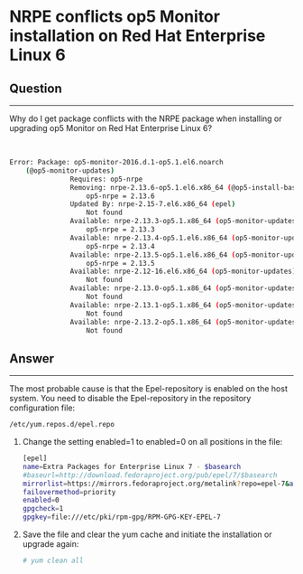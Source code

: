 # NRPE conflicts op5 Monitor installation on Red Hat Enterprise Linux 6

## Question

* * * * *

Why do I get package conflicts with the NRPE package when installing or upgrading op5 Monitor on Red Hat Enterprise Linux 6?

 

``` {.bash data-syntaxhighlighter-params="brush: bash; gutter: false; theme: Confluence" data-theme="Confluence" style="brush: bash; gutter: false; theme: Confluence"}
Error: Package: op5-monitor-2016.d.1-op5.1.el6.noarch
    (@op5-monitor-updates)
               Requires: op5-nrpe
               Removing: nrpe-2.13.6-op5.1.el6.x86_64 (@op5-install-base)
                   op5-nrpe = 2.13.6
               Updated By: nrpe-2.15-7.el6.x86_64 (epel)
                   Not found
               Available: nrpe-2.13.3-op5.1.x86_64 (op5-monitor-updates)
                   op5-nrpe = 2.13.3
               Available: nrpe-2.13.4-op5.1.el6.x86_64 (op5-monitor-updates)
                   op5-nrpe = 2.13.4
               Available: nrpe-2.13.5-op5.1.el6.x86_64 (op5-monitor-updates)
                   op5-nrpe = 2.13.5
               Available: nrpe-2.12-16.el6.x86_64 (op5-monitor-updates)
                   Not found
               Available: nrpe-2.13.0-op5.1.x86_64 (op5-monitor-updates)
                   Not found
               Available: nrpe-2.13.1-op5.1.x86_64 (op5-monitor-updates)
                   Not found
               Available: nrpe-2.13.2-op5.1.x86_64 (op5-monitor-updates)
                   Not found
```

## Answer

* * * * *

The most probable cause is that the Epel-repository is enabled on the host system. You need to disable the Epel-repository in the repository configuration file:

``` {.bash data-syntaxhighlighter-params="brush: bash; gutter: false; theme: Confluence" data-theme="Confluence" style="brush: bash; gutter: false; theme: Confluence"}
/etc/yum.repos.d/epel.repo
```

1.  Change the setting enabled=1 to enabled=0 on all positions in the file:

    ``` {.bash data-syntaxhighlighter-params="brush: bash; gutter: false; theme: Confluence" data-theme="Confluence" style="brush: bash; gutter: false; theme: Confluence"}
    [epel]
    name=Extra Packages for Enterprise Linux 7 - $basearch
    #baseurl=http://download.fedoraproject.org/pub/epel/7/$basearch
    mirrorlist=https://mirrors.fedoraproject.org/metalink?repo=epel-7&arch=$basearch
    failovermethod=priority
    enabled=0
    gpgcheck=1
    gpgkey=file:///etc/pki/rpm-gpg/RPM-GPG-KEY-EPEL-7   
    ```

2.  Save the file and clear the yum cache and initiate the installation or upgrade again:

    ``` {.bash data-syntaxhighlighter-params="brush: bash; gutter: false; theme: Confluence" data-theme="Confluence" style="brush: bash; gutter: false; theme: Confluence"}
    # yum clean all
    ```

 

